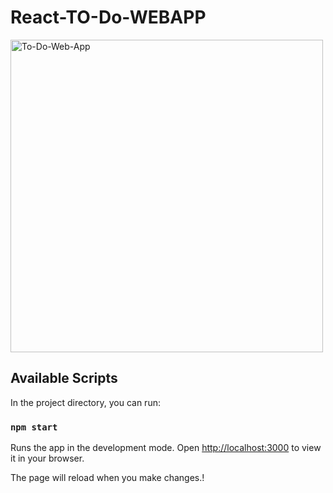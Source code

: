 # React-TO-Do-WEBAPP

<img width="500" alt="To-Do-Web-App" src="https://github.com/Adityalad-25/React-TO-Do-WEBAPP/assets/97255480/0313485c-953c-4a64-a43c-4f0d38fe1578">

## Available Scripts

In the project directory, you can run:

### `npm start`

Runs the app in the development mode.
Open [http://localhost:3000](http://localhost:3000) to view it in your browser.

The page will reload when you make changes.\!












